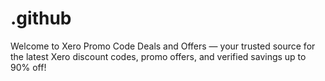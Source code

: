 # .github
Welcome to Xero Promo Code Deals and Offers — your trusted source for the latest Xero discount codes, promo offers, and verified savings up to 90% off!
